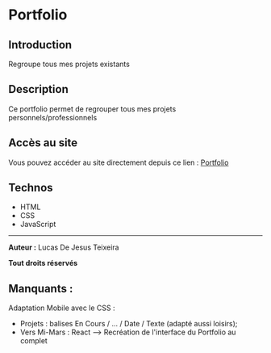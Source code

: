 # Portfolio

## Introduction

Regroupe tous mes projets existants

## Description

Ce portfolio permet de regrouper tous mes projets personnels/professionnels

## Accès au site

Vous pouvez accéder au site directement depuis ce lien :
[Portfolio](https://draggas.github.io/Portfolio/)

## Technos

- HTML
- CSS
- JavaScript
<!-- - ReactJS-->

---

**__Auteur :__** Lucas De Jesus Teixeira

**Tout droits réservés**

## Manquants :
Adaptation Mobile avec le CSS :
- Projets : balises En Cours / ... / Date / Texte (adapté aussi loisirs); 
- Vers Mi-Mars : React --> Recréation de l'interface du Portfolio au complet